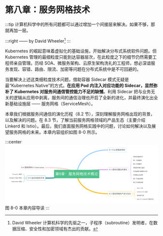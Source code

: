 # 第八章：服务网格技术

:::tip <a/>
计算机科学中的所有问题都可以通过增加一个间接层来解决。如果不够，那就再加一层。

:::right
—— by David Wheeler[^1]
:::

Kubernetes 的崛起意味着虚拟化的基础设施，开始解决分布式系统软件问题。但 Kubernetes 管理的最细粒度只能到达容器层次，在此粒度之下的细节仍然需要工程师亲自管理。历经 SOA、微服务架构、云原生架构洗礼的工程师，想必深谙服务发现、容错、路由、限流、加密等问题在分布式系统中是不可回避的。

当要解决上述这类细粒度技术问题，借助容器 Sidecar 模式无疑是最“Kubernetes Native”的方式。**在应用 Pod 内注入对应功能的 Sidecar，显然弥补了 Kubernetes 对服务间通信管控能力不足的缺憾**。利用 Sidecar 把与业务无关的逻辑从应用中剥离，服务间的通信治理也开启了全新的进化，并最终演化出全新基础设施层 —— 服务网格（ServiceMesh）。

本章我们根据服务间通信的演化历程（8.2 节），深刻理解服务网格出现的背景，以及解决的问题。在 8.3 节，了解当前服务网格领域的产品生态（主要介绍 Linkerd 和 Istio）。最后，我们直面服务网格实践中的问题，讨论如何解决以及展望服务网格的未来。本章内容组织如图 8-0 所示。

:::center
  ![](../assets/ServiceMesh-summary.png)<br/>
  图 8-0 本章内容导读
:::

[^1]: David Wheeler 计算机科学的先驱之一，子程序（subroutine）发明者，在数据压缩、安全性和加密领域有杰出的贡献。